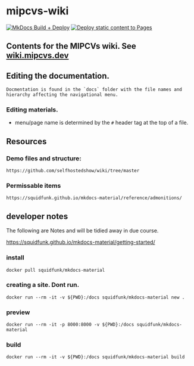 # mipcvs-wiki

[![MkDocs Build + Deploy](https://github.com/WCRP-CMIP/mipcvs-wiki/actions/workflows/deploy.yml/badge.svg?branch=main)](https://github.com/WCRP-CMIP/mipcvs-wiki/actions/workflows/deploy.yml) [![Deploy static content to Pages](https://github.com/WCRP-CMIP/mipcvs-wiki/actions/workflows/staticpublish.yml/badge.svg)](https://github.com/WCRP-CMIP/mipcvs-wiki/actions/workflows/staticpublish.yml)


Contents for the MIPCVs wiki. See [wiki.mipcvs.dev](https://wiki.mipcvs.dev/)
---


## Editing the documentation.
    Docmentation is found in the `docs` folder with the file names and hierarchy affecting the navigational menu. 

### Editing materials. 

- menu/page name is determined by the `#` header tag at the top of a file. 


## Resources
### Demo files and structure: 
    https://github.com/selfhostedshow/wiki/tree/master
### Permissable items
    https://squidfunk.github.io/mkdocs-material/reference/admonitions/




## developer notes
The following are Notes and will be tidied away in due course. 

https://squidfunk.github.io/mkdocs-material/getting-started/



### install
`docker pull squidfunk/mkdocs-material`

### creating a site. Dont run.
`docker run --rm -it -v ${PWD}:/docs squidfunk/mkdocs-material new .`

### preview 
`docker run --rm -it -p 8000:8000 -v ${PWD}:/docs squidfunk/mkdocs-material`

### build 
`docker run --rm -it -v ${PWD}:/docs squidfunk/mkdocs-material build`
